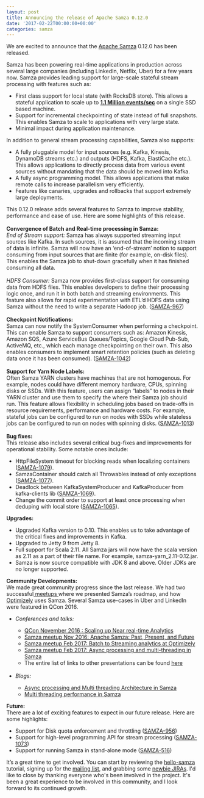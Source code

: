 ```yaml
---
layout: post
title: Announcing the release of Apache Samza 0.12.0
date: '2017-02-22T00:00:00+00:00'
categories: samza
---
```

<p>We are excited to announce that the <a href="http://samza.apache.org/">Apache Samza</a> 0.12.0 has been released.
<br />
<p> Samza has been powering real-time applications in production across several large companies (including LinkedIn, Netflix, Uber) for a few years now. Samza provides leading support for large-scale stateful stream processing with features such as: 
<ul>
  <li>First class support for local state (with RocksDB store). This allows a stateful application to scale up to <b><a href="https://engineering.linkedin.com/performance/benchmarking-apache-samza-12-million-messages-second-single-node">1.1 Million events/sec</b></a> on a single SSD based machine.
</li>
  <li>Support for incremental checkpointing of state instead of full snapshots. This enables Samza to scale to applications with very large state. </li>
  <li>Minimal impact during application maintenance. </li>
</ul>
In addition to general stream processing capabilities, Samza also supports:
<ul>
<li>A fully pluggable model for input sources (e.g. Kafka, Kinesis, DynamoDB streams etc.) and outputs (HDFS, Kafka, ElastiCache etc.).  This allows applications to directly process data from various event sources without mandating that the data should be moved into Kafka.
</li>
<li>
A fully async programming model. This allows applications that make remote calls to increase parallelism very efficiently.
</li>
<li>
Features like canaries, upgrades and rollbacks that support extremely large deployments.
</li>
</ul>
This 0.12.0 release adds several  features to Samza to improve stability, performance and ease of use. Here are some highlights of this release.
<br/><br/>
<b>Convergence of Batch and Real-time processing in Samza:</b>
<br/>
<i>End of Stream support: </i>  Samza has always supported streaming input sources like Kafka. In such sources, it is assumed that the incoming stream of data is infinite. Samza will now have an ‘end-of-stream’ notion to support consuming from input sources that are finite (for example, on-disk files). This enables the Samza job to shut-down gracefully when it has finished consuming all data.

<br/>
<br/>
<i>HDFS Consumer: </i> Samza now provides first-class support for consuming data from HDFS files. This enables developers to define their processing logic once, and run it in both batch and streaming environments. This feature also allows for rapid experimentation with ETL’d HDFS data using Samza without the need to write a separate Hadoop job. (<a href="https://issues.apache.org/jira/browse/SAMZA-967">SAMZA-967</a>)
</li>
<br/>
<br/>
<b>Checkpoint Notifications: </b><br/>
 Samza can now notify the SystemConsumer when performing a checkpoint. This can enable Samza to support consumers such as: Amazon Kinesis, Amazon SQS, Azure ServiceBus Queues/Topics, Google Cloud Pub-Sub, ActiveMQ, etc., which each manage checkpointing on their own. This also enables consumers to implement smart retention policies (such as deleting data once it has been consumed). (<a href="https://issues.apache.org/jira/browse/SAMZA-1042">SAMZA-1042</a>)
<br/><br/>
<b>Support for Yarn Node Labels: </b><br/>
Often Samza YARN clusters have machines that are not homogenous. For example, nodes could have different memory hardware, CPUs, spinning disks or SSDs. With this feature, users can assign “labels” to nodes in their YARN cluster and use them to specify the where their Samza job should run. This feature allows flexibility in scheduling jobs based on trade-offs in resource requirements, performance and hardware costs. For example, stateful jobs can be configured to run on nodes with SSDs while stateless jobs can be configured to run on nodes with spinning disks. (<a href="https://issues.apache.org/jira/browse/SAMZA-1013">SAMZA-1013</a>)
<br/><br/>
<b>Bug fixes: </b>
<br/>
This release also includes several critical bug-fixes and improvements for operational stability.
Some notable ones include:<br/>
<ul>
<li>HttpFileSystem timeout for blocking reads when localizing containers (<a href="https://issues.apache.org/jira/browse/SAMZA-1079">SAMZA-1079</a>). </li>
<li>SamzaContainer should catch all Throwables instead of only exceptions (<a href="https://issues.apache.org/jira/browse/SAMZA-1077">SAMZA-1077</a>). </li>
<li>Deadlock between KafkaSystemProducer and KafkaProducer from kafka-clients lib (<a href="https://issues.apache.org/jira/browse/SAMZA-1069">SAMZA-1069</a>). </li>
<li>Change the commit order to support at least once processing when deduping with local store (<a href="https://issues.apache.org/jira/browse/SAMZA-1065">SAMZA-1065</a>). </li>
</ul>
<b>Upgrades:</b>
<ul>
<li>Upgraded Kafka version to 0.10. This enables us to take advantage of the critical fixes and improvements in Kafka.</li> 
<li>Upgraded to Jetty 9 from Jetty 8.</li>
<li>Full support for Scala 2.11. All Samza jars will now have the scala version as 2.11 as a part of their file name. For example, samza-yarn_2.11-0.12.jar.</li>
<li>Samza is now source compatible with JDK 8 and above. Older JDKs are no longer supported. </li>
</ul>
<b>Community Developments:</b> <br/>
We made great community progress since the last release. We had two successful<a href="https://www.meetup.com/Stream-Processing-Meetup-LinkedIn/"> meetups </a> where we presented Samza’s roadmap, and how <a href="https://www.optimizely.com/">Optimizely</a> uses Samza. Several Samza use-cases in Uber and LinkedIn were featured in QCon 2016. 
<ul>
<li><i>Conferences and talks:</i></li>
<ul>
<li><a href="https://qconsf.com/sf2016/presentation/scaling-up-near-real-time-analytics-uber-linkedin"> QCon November 2016 : Scaling up Near real-time Analytics</a></li>
<li><a href="https://www.youtube.com/watch?v=_nIWfEJ21Lo&index=24&list=PLZDyxA22zzGx34wdHESUux2_V1qfkQ8zx">Samza meetup Nov 2016: Apache Samza: Past, Present, and Future</a></li>
<li><a href="https://www.youtube.com/watch?v=p7hjrKyfQkc&index=2&list=PLZDyxA22zzGx34wdHESUux2_V1qfkQ8zx">Samza meetup Feb 2017: Batch to Streaming analytics at Optimizely</a></li>
<li><a href="https://www.youtube.com/watch?v=aQrpxvcE3uI&index=1&list=PLZDyxA22zzGx34wdHESUux2_V1qfkQ8zx">Samza meetup Feb 2017: Async processing and multi-threading in Samza</a></li>
<li>The entire list of links to other presentations can be found <a href="https://cwiki.apache.org/confluence/pages/viewpage.action?pageId=51812876">here</a></li>
</ul>
<br/>
<li><i>Blogs:</i></li>
<ul>
<li> <a href="https://engineering.linkedin.com/blog/2017/01/asynchronous-processing-and-multithreading-in-apache-samza--part">Async processing and Multi threading Architecture in Samza</a> </li>
<li><a href="https://engineering.linkedin.com/blog/2017/01/asynchronous-processing-and-multithreading-in-apache-samza--part0"> Multi threading performance in Samza </a> </li>
</ul>
</ul>
<b>Future:</b> <br/>
There are a lot of exciting features to expect in our future release. Here are some highlights:
<ul>
  <li>Support for Disk quota enforcement and throttling (<a href="https://issues.apache.org/jira/browse/SAMZA-956">SAMZA-956</a>)</li>
  <li>Support for high-level programming API for stream processing (<a href="https://issues.apache.org/jira/browse/SAMZA-1073">SAMZA-1073</a>)</li>
  <li>Support for running Samza in stand-alone mode (<a href="https://issues.apache.org/jira/browse/SAMZA-516">SAMZA-516</a>)</li>
</ul>
It’s a great time to get involved. You can start by reviewing the <a href="http://samza.apache.org/startup/hello-samza/0.12/">hello-samza</a> tutorial, signing up for the <a href="http://samza.apache.org/community/mailing-lists.html">mailing list</a>, and grabbing some <a href="https://issues.apache.org/jira/issues/?jql=project%20%3D%20SAMZA%20AND%20labels%20%3D%20newbie%20AND%20status%20%3D%20Open">newbie JIRAs</a>. 
I'd like to close by thanking everyone who's been involved in the project. It's been a great experience to be involved in this community, and I look forward to its continued growth.
</p>

